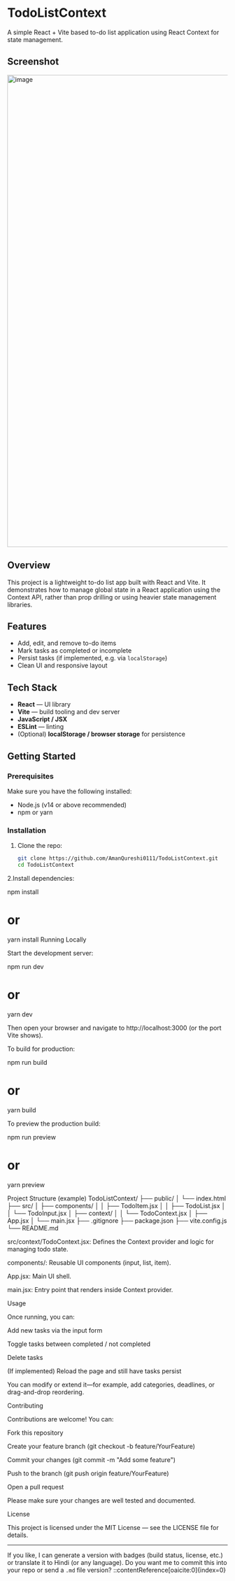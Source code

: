 # TodoListContext

A simple React + Vite based to-do list application using React Context for state management.
## Screenshot
<img width="1920" height="1080" alt="image" src="https://github.com/user-attachments/assets/82960cfb-d2d7-4d23-8804-a422657c7834" />

## Overview

This project is a lightweight to-do list app built with React and Vite. It demonstrates how to manage global state in a React application using the Context API, rather than prop drilling or using heavier state management libraries.

## Features

- Add, edit, and remove to-do items  
- Mark tasks as completed or incomplete  
- Persist tasks (if implemented, e.g. via `localStorage`)  
- Clean UI and responsive layout  

## Tech Stack

- **React** — UI library  
- **Vite** — build tooling and dev server  
- **JavaScript / JSX**  
- **ESLint** — linting  
- (Optional) **localStorage / browser storage** for persistence  

## Getting Started

### Prerequisites

Make sure you have the following installed:

- Node.js (v14 or above recommended)  
- npm or yarn  

### Installation

1. Clone the repo:

   ```bash
   git clone https://github.com/AmanQureshi0111/TodoListContext.git
   cd TodoListContext
2.Install dependencies:

npm install
# or
yarn install
Running Locally

Start the development server:

npm run dev
# or
yarn dev


Then open your browser and navigate to http://localhost:3000 (or the port Vite shows).

To build for production:

npm run build
# or
yarn build


To preview the production build:

npm run preview
# or
yarn preview

Project Structure (example)
TodoListContext/
├── public/
│   └── index.html
├── src/
│   ├── components/
│   │   ├── TodoItem.jsx
│   │   ├── TodoList.jsx
│   │   └── TodoInput.jsx
│   ├── context/
│   │   └── TodoContext.jsx
│   ├── App.jsx
│   └── main.jsx
├── .gitignore
├── package.json
├── vite.config.js
└── README.md


src/context/TodoContext.jsx: Defines the Context provider and logic for managing todo state.

components/: Reusable UI components (input, list, item).

App.jsx: Main UI shell.

main.jsx: Entry point that renders <App /> inside Context provider.

Usage

Once running, you can:

Add new tasks via the input form

Toggle tasks between completed / not completed

Delete tasks

(If implemented) Reload the page and still have tasks persist

You can modify or extend it—for example, add categories, deadlines, or drag-and-drop reordering.

Contributing

Contributions are welcome! You can:

Fork this repository

Create your feature branch (git checkout -b feature/YourFeature)

Commit your changes (git commit -m "Add some feature")

Push to the branch (git push origin feature/YourFeature)

Open a pull request

Please make sure your changes are well tested and documented.

License

This project is licensed under the MIT License — see the LICENSE
 file for details.


---

If you like, I can generate a version with badges (build status, license, etc.) or translate it to Hindi (or any language). Do you want me to commit this into your repo or send a `.md` file version?
::contentReference[oaicite:0]{index=0}
